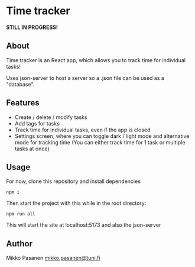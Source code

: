 # Time tracker

<b>STILL IN PROGRESS!</b>

## About

Time tracker is an React app, which allows you to
track time for individual tasks!

Uses json-server to host a server so a .json file
can be used as a "database".

## Features

- Create / delete / modify tasks
- Add tags for tasks
- Track time for individual tasks, even if the app is closed
- Settings screen, where you can toggle dark / light mode and alternative mode for tracking time (You can either track time for 1 task or multiple tasks at once)

## Usage

For now, clone this repository and install dependencies
```
npm i
```
Then start the project with this while in the root directory:
```
npm run all
```
This will start the site at localhost:5173 and also the json-server

## Author

Mikko Pasanen <mikko.pasanen@tuni.fi>
